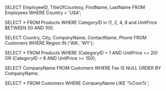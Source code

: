 SELECT EmployeeID, TitleOfCourtesy, FirstName, LastName
FROM Employees
WHERE Country = 'USA';

SELECT *
FROM Products
WHERE CategoryID in (1, 2, 4, 8
  and UnitPrice BETWEEN 50 AND 100;

SELECT Country, City, CompanyName, ContactName, Phone
FROM Customers
WHERE Region IN ('WA', 'WY');

SELECT *
FROM Products
WHERE (CategoryID = 1 AND UnitPrice <= 20)
   OR (CategoryID = 8 AND UnitPrice >= 150);

SELECT CompanyName
FROM Customers
WHERE Fax IS NULL
ORDER BY CompanyName;

SELECT *
FROM Customers
WHERE CompanyName LIKE '%Com%';
